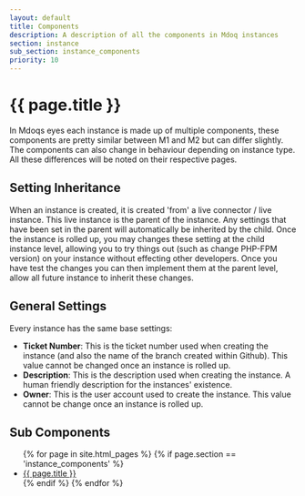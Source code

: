 ```yaml
---
layout: default
title: Components
description: A description of all the components in Mdoq instances
section: instance
sub_section: instance_components
priority: 10
---
```


# {{ page.title }}
In Mdoqs eyes each instance is made up of multiple components, these components are pretty similar between M1 and M2 but can differ slightly.  
The components can also change in behaviour depending on instance type. All these differences will be noted on their respective pages.  

## Setting Inheritance
When an instance is created, it is created 'from' a live connector / live instance. This live instance is the parent of the instance. Any settings 
that have been set in the parent will automatically be inherited by the child. Once the instance is rolled up, you may changes these setting at the 
child instance level, allowing you to try things out (such as change PHP-FPM version) on your instance without effecting other developers. Once you have
 test the changes you can then implement them at the parent level, allow all future instance to inherit these changes.  

## General Settings
Every instance has the same base settings:

- **Ticket Number**:
  This is the ticket number used when creating the instance (and also the name of the branch created within Github). This value 
  cannot be changed once an instance is rolled up.
- **Description**:
  This is the description used when creating the instance. A human friendly description for the instances' existence.
- **Owner**:
  This is the user account used to create the instance. This value cannot be change once an instance is rolled up.
  
  
## Sub Components
<ul class="components-index list-group">
{% for page in site.html_pages %}
    {% if page.section == 'instance_components' %}
    <li class="list-group-item">
        <a href="{{ page.url }}">{{ page.title }}</a>
    </li>
    {% endif %}
{% endfor %}
</ul>
